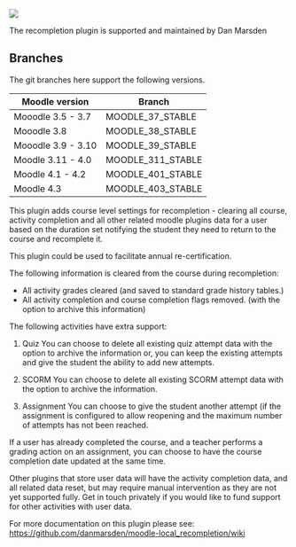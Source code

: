 <a href="https://github.com/danmarsden/moodle-local_recompletion/actions/workflows/ci.yml?query=branch%3AMOODLE_311_STABLE">
    <img src="https://github.com/danmarsden/moodle-local_recompletion/workflows/ci/badge.svg?branch=MOODLE_311_STABLE">
</a>

The recompletion plugin is supported and maintained by Dan Marsden

Branches
--------
The git branches here support the following versions.

| Moodle version     | Branch      |
| ----------------- | ----------- |
| Mooodle 3.5 - 3.7  | MOODLE_37_STABLE |
| Mooodle 3.8  | MOODLE_38_STABLE |
| Mooodle 3.9 - 3.10  | MOODLE_39_STABLE |
| Moodle 3.11 - 4.0   | MOODLE_311_STABLE |
| Moodle 4.1 - 4.2 | MOODLE_401_STABLE |
| Moodle 4.3 | MOODLE_403_STABLE |

This plugin adds course level settings for recompletion - clearing all course, activity completion and all other related moodle plugins data for a user based on the duration set notifying the student they need to return to the course and recomplete it.

This plugin could be used to facilitate annual re-certification.

The following information is cleared from the course during recompletion:
* All activity grades cleared (and saved to standard grade history tables.)
* All activity completion and course completion flags removed. (with the option to archive this information)

The following activities have extra support:
1) Quiz
You can choose to delete all existing quiz attempt data with the option to archive the information or,
you can keep the existing attempts and give the student the ability to add new attempts.

2) SCORM
You can choose to delete all existing SCORM attempt data with the option to archive the information.

3) Assignment
You can choose to give the student another attempt (if the assignment is configured to allow reopening and the maximum number of attempts has not been reached.

If a user has already completed the course, and a teacher performs a grading action on an assignment, you can choose to have the course completion date updated at the same time.

Other plugins that store user data will have the activity completion data, and all related data reset, but may require manual intervention as they are not yet supported fully.
Get in touch privately if you would like to fund support for other activities with user data.


For more documentation on this plugin please see:
https://github.com/danmarsden/moodle-local_recompletion/wiki
